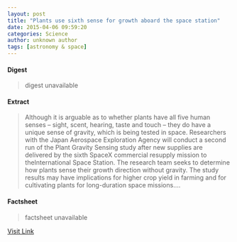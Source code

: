 ```yaml
---
layout: post
title: "Plants use sixth sense for growth aboard the space station"
date: 2015-04-06 09:59:20
categories: Science
author: unknown author
tags: [astronomy & space]
---
```



#### Digest
>digest unavailable

#### Extract
>Although it is arguable as to whether plants have all five human senses – sight, scent, hearing, taste and touch – they do have a unique sense of gravity, which is being tested in space. Researchers with the Japan Aerospace Exploration Agency will conduct a second run of the Plant Gravity Sensing study after new supplies are delivered by the sixth SpaceX commercial resupply mission to theInternational Space Station. The research team seeks to determine how plants sense their growth direction without gravity. The study results may have implications for higher crop yield in farming and for cultivating plants for long-duration space missions....

#### Factsheet
>factsheet unavailable

[Visit Link](http://phys.org/news347518745.html)


